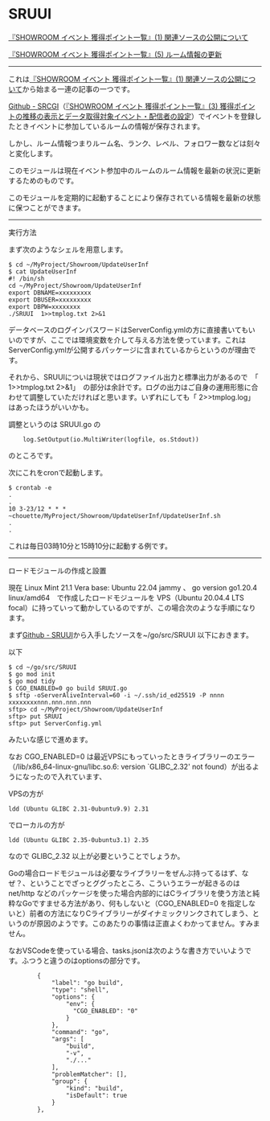 # SRUUI

[『SHOWROOM イベント 獲得ポイント一覧』(1) 関連ソースの公開について](https://zenn.dev/chouette2100/books/d8c28f8ff426b7/viewer/4fccae)

[『SHOWROOM イベント 獲得ポイント一覧』(5) ルーム情報の更新](https://zenn.dev/chouette2100/books/d8c28f8ff426b7/viewer/d9f919)

----------------------

これは[『SHOWROOM イベント 獲得ポイント一覧』(1) 関連ソースの公開について](https://zenn.dev/chouette2100/books/d8c28f8ff426b7/viewer/4fccae)から始まる一連の記事の一つです。

[Github - SRCGI](https://github.com/Chouette2100/SRCGI)（[『SHOWROOM イベント 獲得ポイント一覧』(3) 獲得ポイントの推移の表示とデータ取得対象イベント・配信者の設定](https://zenn.dev/chouette2100/books/d8c28f8ff426b7/viewer/56ec9b)）でイベントを登録したときイベントに参加しているルームの情報が保存されます。

しかし、ルーム情報つまりルーム名、ランク、レベル、フォロワー数などは刻々と変化します。

このモジュールは現在イベント参加中のルームのルーム情報を最新の状況に更新するためのものです。

このモジュールを定期的に起動することにより保存されている情報を最新の状態に保つことができます。

---

実行方法

まず次のようなシェルを用意します。

```
$ cd ~/MyProject/Showroom/UpdateUserInf
$ cat UpdateUserInf
#! /bin/sh
cd ~/MyProject/Showroom/UpdateUserInf
export DBNAME=xxxxxxxxx
export DBUSER=xxxxxxxxx
export DBPW=xxxxxxxx
./SRUUI  1>>tmplog.txt 2>&1
```

データベースのログインパスワードはServerConfig.ymlの方に直接書いてもいいのですが、ここでは環境変数を介して与える方法を使っています。これはServerConfig.ymlが公開するパッケージに含まれているからというのが理由です。

それから、SRUUIについは現状ではログファイル出力と標準出力があるので　「  1>>tmplog.txt 2>&1」　の部分は余計です。ログの出力はご自身の運用形態に合わせて調整していただければと思います。いずれにしても「 2>>tmplog.log」はあったほうがいいかも。

調整というのは SRUUI.go の
```
	log.SetOutput(io.MultiWriter(logfile, os.Stdout))
```
のところです。


次にこれをcronで起動します。

```
$ crontab -e
.
.
10 3-23/12 * * * ~chouette/MyProject/Showroom/UpdateUserInf/UpdateUserInf.sh
. 
.
```

これは毎日03時10分と15時10分に起動する例です。

---

ロードモジュールの作成と設置

現在 Linux Mint 21.1 Vera base: Ubuntu 22.04 jammy 、 go version go1.20.4 linux/amd64　で作成したロードモジュールを VPS（Ubuntu 20.04.4 LTS focal）に持っていって動かしているのですが、この場合次のような手順になります。

まず[Github - SRUUI](https://github.com/Chouette2100/SRUUI)から入手したソースを~/go/src/SRUUI 以下におきます。

以下

```
$ cd ~/go/src/SRUUI
$ go mod init
$ go mod tidy
$ CGO_ENABLED=0 go build SRUUI.go
$ sftp -oServerAliveInterval=60 -i ~/.ssh/id_ed25519 -P nnnn xxxxxxxxnnn.nnn.nnn.nnn
sftp> cd ~/MyProject/Showroom/UpdateUserInf
sftp> put SRUUI
sftp> put ServerConfig.yml
```

みたいな感じで進めます。

なお CGO_ENABLED=0 は最近VPSにもっていったときライブラリーのエラー（/lib/x86_64-linux-gnu/libc.so.6: version `GLIBC_2.32' not found）が出るようになったので入れています、

VPSの方が
```
ldd (Ubuntu GLIBC 2.31-0ubuntu9.9) 2.31
```
でローカルの方が

```
ldd (Ubuntu GLIBC 2.35-0ubuntu3.1) 2.35
```
なので GLIBC_2.32 以上が必要ということでしょうか。

Goの場合ロードモジュールは必要なライブラリーをぜんぶ持ってるはず、なぜ？、ということでざっとググったところ、こういうエラーが起きるのはnet/http などのパッケージを使った場合内部的にはCライブラリを使う方法と純粋なGoですませる方法があり、何もしないと（CGO_ENABLED=0 を指定しないと）前者の方法になりCライブラリーがダイナミックリンクされてしまう、というのが原因のようです。このあたりの事情は正直よくわかってません。すみません。

なおVSCodeを使っている場合、tasks.jsonは次のような書き方でいいようです。ふつうと違うのはoptionsの部分です。

```
        {
            "label": "go build",
            "type": "shell",
            "options": {
                "env": {
                  "CGO_ENABLED": "0"
                }
            },
            "command": "go",
            "args": [
                "build",
                "-v",
                "./..."
            ],
            "problemMatcher": [],
            "group": {
                "kind": "build",
                "isDefault": true
            }
        },
```
